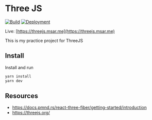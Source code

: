 # Three JS

[![Build](https://github.com/4msar/threejs/actions/workflows/deploy.yml/badge.svg)](https://github.com/4msar/threejs/actions/workflows/deploy.yml)
[![Deployment](https://github.com/4msar/threejs/actions/workflows/pages/pages-build-deployment/badge.svg)](https://github.com/4msar/threejs/actions/workflows/pages/pages-build-deployment)

Live: [https://threejs.msar.me](https://threejs.msar.me)

This is my practice project for ThreeJS

## Install

Install and run

```bash
yarn install
yarn dev
```

## Resources

-   https://docs.pmnd.rs/react-three-fiber/getting-started/introduction
-   https://threejs.org/
